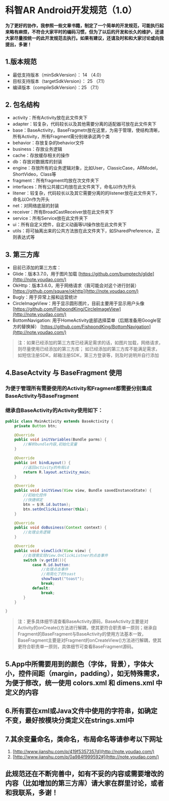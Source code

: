 # 科智AR Android开发规范（1.0）

#### 为了更好的协作，我参照一些文章书籍，制定了一个简单的开发规范，可能执行起来略有麻烦，不符合大家平时的编码习惯，但为了以后的开发和长久的维护，还请大家尽量按统一的此开发规范去执行。如果有建议，还请及时和和大家讨论或向我提出，多谢！

## 1.版本规范
- 最低支持版本（minSdkVersion）： 14 （4.0）
- 目标支持版本（targetSdkVersion）： 25 （7.1）
- 编译版本（compileSdkVersion）：25 （7.1）

## 2. 包名结构
- activity：所有Activity放在此文件夹下
- adapter：较复杂，代码较长以及其他需要分离的适配器可放在此文件夹下
- base：BaseActivity，BaseFragmetn放在这里，为易于管理，使结构清晰，所有Activity，所有Fragment需分别继承这两个类
- behavior：存放复杂的behavior文件
- business：存放业务逻辑
- cache：存放缓存相关的操作
- db：存放对数据库的封装
- engine：存放所有的业务逻辑对象，比如User，ClassicCase，ARModel，ShortVideo，Class等
- fragment：所有fragment均放在次文件夹下
- interfaces：所有公共接口均放在此文件夹下，命名以I作为开头
- litener：较复杂，代码较长以及其它需要分离的的listener放在此文件夹下，命名以On作为开头
- net：对网络底层的封装
- receiver：所有BroadCastReceiver放在此文件夹下
- service：所有Service放在此文件夹下
- ui：所有自定义控件，自定义动画等UI操作放在此文件夹下
- utils：将可抽离出来的公共方法放在此文件夹下，如SharedPreference，正则表达式等

## 3. 第三方库
- 目前已添加的第三方库：
- Glide：版本3.7.0，用于图片加载   [https://github.com/bumptech/glide](http://note.youdao.com/)
- OkHttp：版本3.6.0，用于网络请求（我可能会对这个进行封装） [https://github.com/square/okhttp](http://note.youdao.com/)
- Bugly：用于异常上报和运营统计
- CircleImageView：用于显示圆形图片，目前主要用于显示用户头像 [https://github.com/FishpondKing/CircleImageView](http://note.youdao.com/)
- BottomNavigation: 用于HomeActivity底部选择菜单（后期准备用Google官方的替换掉） [https://github.com/FishpondKing/BottomNavigation](http://note.youdao.com/)

> 注：如果已经添加的第三方库已经满足需求的话，如图片加载，网络请求，则尽量使用已经添加的第三方库；
如已经添加的第三方库不能满足需求，如短信注册SDK，邮箱注册SDK，第三方登录等，则及时说明并自行添加

## 4.BaseActvity 与 BaseFragment 使用
### 为便于管理所有需要使用的Activity和Fragment都需要分别集成BaseActivity与BaseFragment
### 继承自BaseActivity的Activity使用如下：

```java
public class MainActivity extends BaseActivity {
    private Button btn;

    @Override
    public void initVariables(Bundle parms) {
        //解析bundle内容,初始化变量
    }

    @Override
    public int bindLayout() {
        //返回activity的布局id
        return R.layout.activity_main;
    }

    @Override
    public void initViews(View view, Bundle savedInstanceState) {
        //初始化控件
        //快捷绑定
        btn = $(R.id.button);
        btn.setOnClickListener(this);
    }

    @Override
    public void doBusiness(Context context) {
        //处理业务逻辑
    }

    @Override
    public void viewClick(View view) {
        //处理需实现View.OnClickListner的点击事件
        switch (v.getId()){
            case R.id.button:
                //处理点击事件
                //用简化了的toast
                showToast("toast");
                break;
            default:
                break;
        }
    }

}
```
>注：更多具体细节请查看BaseActivity源码，BaseActivity主要是对Activity的onCreate()方法进行解耦，使其更符合职责单一原则；继承自Fragment的BaseFragment与BaseActivity的使用方法基本一致，BaseFragment主要是对Fragment的onCreateView()方法进行解耦，使其更符合职责单一原则，具体细节可查看BaseFragment源码。

## 5.App中所需要用到的颜色（字体，背景），字体大小，控件间距（margin，padding），如无特殊需求，为便于修改，统一使用 colors.xml 和  dimens.xml 中定义的内容

## 6.所有要在xml或Java文件中使用的字符串，如确定不变，最好按模块分类定义在strings.xml中

## 7.其余变量命名，类命名，布局命名等请参考以下网址
1. [http://www.jianshu.com/p/419f5357357d](http://note.youdao.com/)
1. [http://www.jianshu.com/p/0a984f999592#](http://note.youdao.com/)

## 此规范还在不断完善中，如有不妥的内容或需要增改的内容（比如增加的第三方库）请大家在群里讨论，或者和我联系，多谢！
